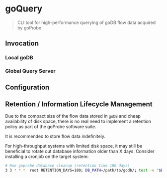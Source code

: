 # goQuery

> CLI tool for high-performance querying of goDB flow data acquired by goProbe

## Invocation

### Local goDB

### Global Query Server

## Configuration

## Retention / Information Lifecycle Management

Due to the compact size of the flow data stored in `goDB` and cheap availability of disk space, there is no real need to implement a retention policy as part of the goProbe software suite.

It is recommended to store flow data indefinitely.

For high-throughput systems with limited disk space, it may still be beneficial to rotate out database information older than X days. Consider installing a cronjob on the target system:

```sh
# Run goprobe database cleanup (retention time 180 days)
3 3 * * *  root RETENTION_DAYS=180; DB_PATH=/path/to/godb/; test -e "$DB_PATH" && find "${DB_PATH}" -type d -mtime +"${RETENTION_DAYS}" -exec rm -rf {}
```
